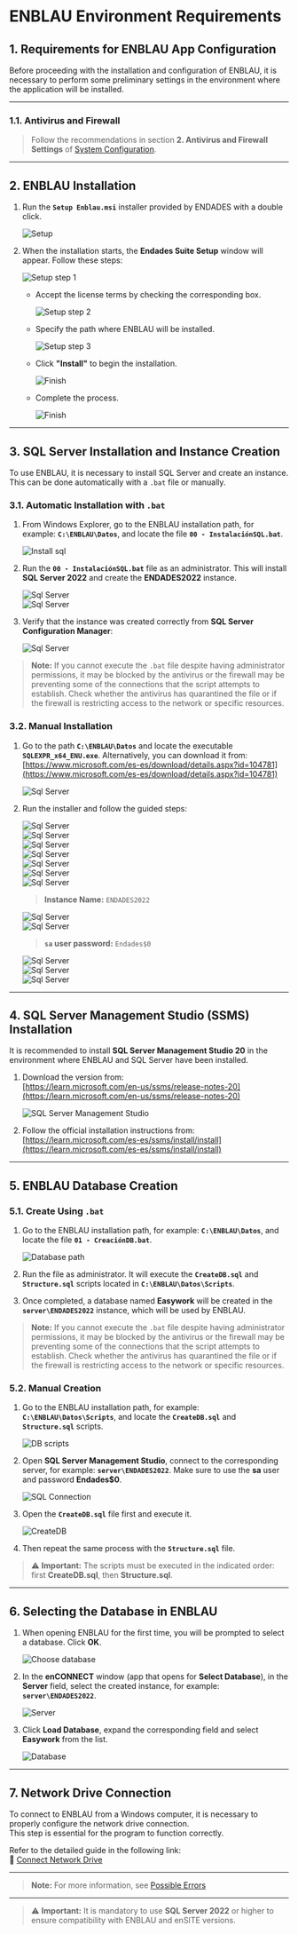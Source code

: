 # ENBLAU Environment Requirements

## 1. Requirements for ENBLAU App Configuration

Before proceeding with the installation and configuration of ENBLAU, it is necessary to perform some preliminary settings in the environment where the application will be installed.

---

### 1.1. Antivirus and Firewall

> Follow the recommendations in section **2. Antivirus and Firewall Settings** of [System Configuration](Configuracion_Sistema.md).

---

## 2. ENBLAU Installation

1. Run the **`Setup Enblau.msi`** installer provided by ENDADES with a double click.

   ![Setup](/docs/images/Instal_config/setup_msi.jpg)

2. When the installation starts, the **Endades Suite Setup** window will appear. Follow these steps:

   ![Setup step 1](/docs/images/Instal_config/setup.jpg)

   - Accept the license terms by checking the corresponding box.

     ![Setup step 2](/docs/images/Instal_config/setup2.jpg)

   - Specify the path where ENBLAU will be installed.

     ![Setup step 3](/docs/images/Instal_config/setup3.jpg)

   - Click **"Install"** to begin the installation.

     ![Finish](/docs/images/Instal_config/install.jpg)

   - Complete the process.

     ![Finish](/docs/images/Instal_config/finish.jpg)

---

## 3. SQL Server Installation and Instance Creation

To use ENBLAU, it is necessary to install SQL Server and create an instance. This can be done automatically with a `.bat` file or manually.

### 3.1. Automatic Installation with `.bat`

1. From Windows Explorer, go to the ENBLAU installation path, for example: **`C:\ENBLAU\Datos`**, and locate the file **`00 - InstalaciónSQL.bat`**.

   ![Install sql](/docs/images/Instal_config/install_sql.jpg)

2. Run the **`00 - InstalaciónSQL.bat`** file as an administrator. This will install **SQL Server 2022** and create the **ENDADES2022** instance.

   ![Sql Server](/docs/images/Instal_config/install_sql2.jpg)  
   ![Sql Server](/docs/images/Instal_config/install_sql3.jpg)

3. Verify that the instance was created correctly from **SQL Server Configuration Manager**:

   ![Sql Server](/docs/images/Instal_config/sql_server.jpg)

> **Note:** If you cannot execute the `.bat` file despite having administrator permissions, it may be blocked by the antivirus or the firewall may be preventing some of the connections that the script attempts to establish. Check whether the antivirus has quarantined the file or if the firewall is restricting access to the network or specific resources.

### 3.2. Manual Installation

1. Go to the path **`C:\ENBLAU\Datos`** and locate the executable **`SQLEXPR_x64_ENU.exe`**. Alternatively, you can download it from:  
   [https://www.microsoft.com/es-es/download/details.aspx?id=104781](https://www.microsoft.com/es-es/download/details.aspx?id=104781)

   ![Sql Server](/docs/images/Instal_config/sql_exe.jpg)

2. Run the installer and follow the guided steps:

   ![Sql Server](/docs/images/Instal_config/sql_server2.jpg)  
   ![Sql Server](/docs/images/Instal_config/sql_server3.jpg)  
   ![Sql Server](/docs/images/Instal_config/sql_server4.jpg)  
   ![Sql Server](/docs/images/Instal_config/sql_server5.jpg)  
   ![Sql Server](/docs/images/Instal_config/sql_server6.jpg)  
   ![Sql Server](/docs/images/Instal_config/sql_server7.jpg)  
   ![Sql Server](/docs/images/Instal_config/sql_server8.jpg)

   > **Instance Name:** `ENDADES2022`

   ![Sql Server](/docs/images/Instal_config/sql_server9.jpg)  
   ![Sql Server](/docs/images/Instal_config/sql_server10.jpg)

   > **`sa` user password:** `Endades$0`

   ![Sql Server](/docs/images/Instal_config/sql_server11.jpg)  
   ![Sql Server](/docs/images/Instal_config/sql_server12.jpg)  
   ![Sql Server](/docs/images/Instal_config/sql_server13.jpg)

---

## 4. SQL Server Management Studio (SSMS) Installation

It is recommended to install **SQL Server Management Studio 20** in the environment where ENBLAU and SQL Server have been installed.

1. Download the version from:  
   [https://learn.microsoft.com/en-us/ssms/release-notes-20](https://learn.microsoft.com/en-us/ssms/release-notes-20)

   ![SQL Server Management Studio](/docs/images/Instal_config/ssms.jpg)

2. Follow the official installation instructions from:  
   [https://learn.microsoft.com/es-es/ssms/install/install](https://learn.microsoft.com/es-es/ssms/install/install)

---

## 5. ENBLAU Database Creation

### 5.1. Create Using `.bat`

1. Go to the ENBLAU installation path, for example: **`C:\ENBLAU\Datos`**, and locate the file **`01 - CreaciónDB.bat`**.

   ![Database path](/docs/images/Instal_config/ruta_bdd.jpg)

2. Run the file as administrator. It will execute the **`CreateDB.sql`** and **`Structure.sql`** scripts located in **`C:\ENBLAU\Datos\Scripts`**.

3. Once completed, a database named **Easywork** will be created in the **`server\ENDADES2022`** instance, which will be used by ENBLAU.

> **Note:** If you cannot execute the `.bat` file despite having administrator permissions, it may be blocked by the antivirus or the firewall may be preventing some of the connections that the script attempts to establish. Check whether the antivirus has quarantined the file or if the firewall is restricting access to the network or specific resources.

### 5.2. Manual Creation

1. Go to the ENBLAU installation path, for example: **`C:\ENBLAU\Datos\Scripts`**, and locate the **`CreateDB.sql`** and **`Structure.sql`** scripts.

   ![DB scripts](/docs/images/Instal_config/scripts_bdd.jpg)

2. Open **SQL Server Management Studio**, connect to the corresponding server, for example: **`server\ENDADES2022`**. Make sure to use the **sa** user and password **Endades$0**.

   ![SQL Connection](/docs/images/Instal_config/sql_bdd.jpg)

3. Open the **`CreateDB.sql`** file first and execute it.

   ![CreateDB](/docs/images/Instal_config/create_db.jpg)

4. Then repeat the same process with the **`Structure.sql`** file.

> ⚠️ **Important:** The scripts must be executed in the indicated order: first **CreateDB.sql**, then **Structure.sql**.

---

## 6. Selecting the Database in ENBLAU

1. When opening ENBLAU for the first time, you will be prompted to select a database. Click **OK**.

   ![Choose database](/docs/images/Instal_config/elegir_bdd.jpg)

2. In the **enCONNECT** window (app that opens for **Select Database**), in the **Server** field, select the created instance, for example: **`server\ENDADES2022`**.

   ![Server](/docs/images/Instal_config/servidor.jpg)

3. Click **Load Database**, expand the corresponding field and select **Easywork** from the list.

   ![Database](/docs/images/Instal_config/bdd.jpg)

---

## 7. Network Drive Connection

To connect to ENBLAU from a Windows computer, it is necessary to properly configure the network drive connection.  
This step is essential for the program to function correctly.

Refer to the detailed guide in the following link:  
🔗 [Connect Network Drive](https://documentation.endades.com/Utilidades/6.UT_Unidad_Red/)

---

> **Note:** For more information, see [Possible Errors](Posibles_Errores.md)

---

> ⚠️ **Important:** It is mandatory to use **SQL Server 2022** or higher to ensure compatibility with ENBLAU and enSITE versions.
